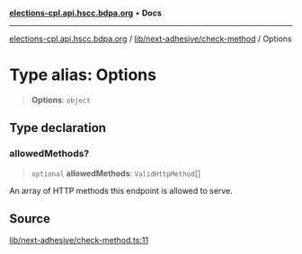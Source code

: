 [**elections-cpl.api.hscc.bdpa.org**](../../../../README.md) • **Docs**

***

[elections-cpl.api.hscc.bdpa.org](../../../../README.md) / [lib/next-adhesive/check-method](../README.md) / Options

# Type alias: Options

> **Options**: `object`

## Type declaration

### allowedMethods?

> `optional` **allowedMethods**: `ValidHttpMethod`[]

An array of HTTP methods this endpoint is allowed to serve.

## Source

[lib/next-adhesive/check-method.ts:11](https://github.com/nhscc/elections_cpl.api.hscc.bdpa.org/blob/46ed5b306a3fd199be2bd28706c3da03542c6da3/lib/next-adhesive/check-method.ts#L11)
